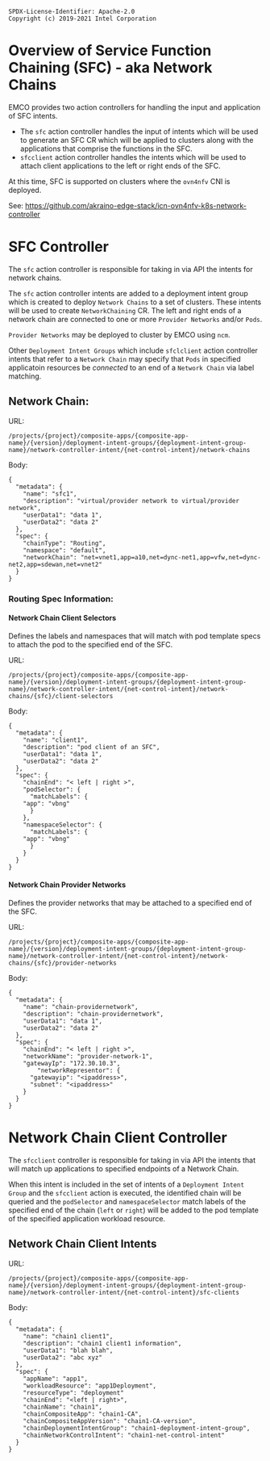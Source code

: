 ```
SPDX-License-Identifier: Apache-2.0
Copyright (c) 2019-2021 Intel Corporation
```

# Overview of Service Function Chaining (SFC) - aka Network Chains

EMCO provides two action controllers for handling the input and application of SFC  intents.

- The `sfc` action controller handles the input of intents which will be used to generate an SFC CR which will be applied to clusters along with the applications that comprise the functions in the SFC.
- `sfcclient` action controller handles the intents which will be used to attach client applications to the left or right ends of the SFC.

At this time, SFC is supported on clusters where the `ovn4nfv` CNI is deployed.

See:  https://github.com/akraino-edge-stack/icn-ovn4nfv-k8s-network-controller

# SFC Controller

The `sfc` action controller is responsible for taking in via API the intents for network chains.

The `sfc` action controller intents are added to a deployment intent group which is created to deploy `Network Chains` to a set of
clusters.  These intents will be used to create `NetworkChaining` CR.  The left and right ends of a network chain are connected to one or more `Provider Networks` and/or `Pods`.

`Provider Networks` may be deployed to cluster by EMCO using `ncm`.

Other `Deployment Intent Groups` which include `sfclclient` action controller intents that refer to a `Network Chain` may specify that `Pods` in specified applicatoin resources  be *connected* to an end of a `Network Chain` via label matching.

## Network Chain:

URL:

```
/projects/{project}/composite-apps/{composite-app-name}/{version}/deployment-intent-groups/{deployment-intent-group-name}/network-controller-intent/{net-control-intent}/network-chains
```

Body:

```
{
  "metadata": {
    "name": "sfc1",
    "description": "virtual/provider network to virtual/provider network",
    "userData1": "data 1",
    "userData2": "data 2"
  },
  "spec": {
    "chainType": "Routing",
    "namespace": "default",
    "networkChain": "net=vnet1,app=a10,net=dync-net1,app=vfw,net=dync-net2,app=sdewan,net=vnet2"
  }
}
```

### Routing Spec Information:

#### Network Chain Client Selectors

Defines the labels and namespaces that will match with pod template specs to attach the pod to the specified end of the SFC.

URL:

```
/projects/{project}/composite-apps/{composite-app-name}/{version}/deployment-intent-groups/{deployment-intent-group-name}/network-controller-intent/{net-control-intent}/network-chains/{sfc}/client-selectors
```

Body:

```
{
  "metadata": {
    "name": "client1",
    "description": "pod client of an SFC",
    "userData1": "data 1",
    "userData2": "data 2"
  },
  "spec": {
    "chainEnd": "< left | right >",
    "podSelector": {
      "matchLabels": {
	"app": "vbng"
      }
    },
    "namespaceSelector": {
      "matchLabels": {
	"app": "vbng"
      }
    }
  }
}
```

#### Network Chain Provider Networks

Defines the provider networks that may be attached to a specified end of the SFC.

URL:

```
/projects/{project}/composite-apps/{composite-app-name}/{version}/deployment-intent-groups/{deployment-intent-group-name}/network-controller-intent/{net-control-intent}/network-chains/{sfc}/provider-networks

```

Body:

```
{
  "metadata": {
    "name": "chain-providernetwork",
    "description": "chain-providernetwork",
    "userData1": "data 1",
    "userData2": "data 2"
  },
  "spec": {
    "chainEnd": "< left | right >",
    "networkName": "provider-network-1",
    "gatewayIp": "172.30.10.3",
 	    "networkRepresentor": {
      "gatewayip": "<ipaddress>",
      "subnet": "<ipaddress>"
    }
  }
}
```

# Network Chain Client Controller

The `sfcclient` controller is responsible for taking in via API the intents that will match up applications to specified endpoints of a Network Chain.

When this intent is included in the set of intents of a `Deployment Intent Group` and the `sfcclient` action is executed, the identified chain will be queried and the `podSelector` and `namespaceSelector` match labels of the specified end of the chain (`left` or `right`) will be added to the pod template of the specified application workload resource.

## Network Chain Client Intents

URL:

```
/projects/{project}/composite-apps/{composite-app-name}/{version}/deployment-intent-groups/{deployment-intent-group-name}/network-controller-intent/{net-control-intent}/sfc-clients
```

Body:

```
{
  "metadata": {
    "name": "chain1 client1",
    "description": "chain1 client1 information",
    "userData1": "blah blah",
    "userData2": "abc xyz"
  },
  "spec": {
    "appName": "app1",
    "workloadResource": "app1Deployment",
    "resourceType": "deployment"
    "chainEnd": "<left | right>",
    "chainName": "chain1",
    "chainCompositeApp": "chain1-CA",
    "chainCompositeAppVersion": "chain1-CA-version",
    "chainDeploymentIntentGroup": "chain1-deployment-intent-group",
    "chainNetworkControlIntent": "chain1-net-control-intent"
  }
}
```
